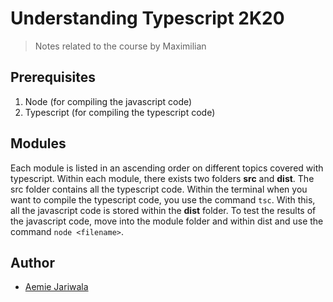 # Understanding Typescript 2K20
> Notes related to the course by Maximilian

## Prerequisites 

1. Node (for compiling the javascript code)
2. Typescript (for compiling the typescript code)

## Modules 

Each module is listed in an ascending order on different topics covered with typescript. Within each module, there exists two folders **src** and **dist**. The src folder contains all the typescript code. Within the terminal when you want to compile the typescript code, you use the command `tsc`. With this, all the javascript code is stored within the **dist** folder. To test the results of the javascript code, move into the module folder and within dist and use the command `node <filename>`.

## Author 

* [Aemie Jariwala](https://github.com/AemieJ)


